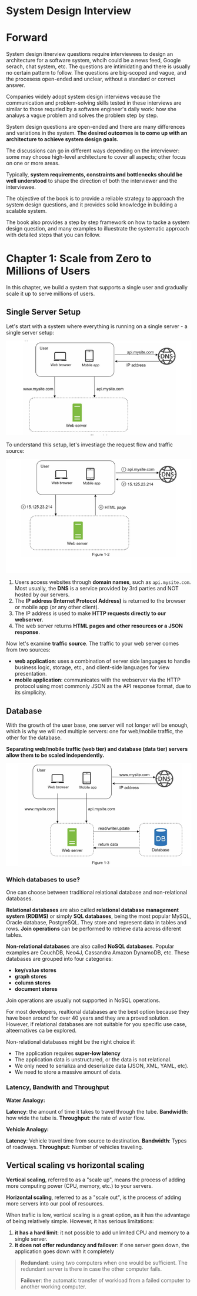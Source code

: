 # System Design Interview

# Forward

System design itnerview questions require interviewees to design an architecture for a software system, whcih could be a news feed, Google serach, chat system, etc. The questions are intimidating and there is usually no certain pattern to follow. The questions are big-scoped and vague, and the procesess open-ended and unclear, without a standard or correct answer.

Companies widely adopt system design interviews vecause the communication and problem-solving skills tested in these interviews are similar to those requried by a software engineer's daily work: how she analuys a vague problem and solves the problem step by step.

System design questions are open-ended and there are many differences and variations in the system. **The desired outcomes is to come up with an architecture to achieve system design goals.**

The discussions can go in different ways depending on the interviewer: some may choose high-level architecture to cover all aspects; other focus on one or more areas.

Typically, **system requirements, constraints and bottlenecks should be well understood** to shape the direction of both the interviewer and the interviewee.

The objective of the book is to provide a reliable strategy to approach the system design questions, and it provides solid knowledge in building a scalable system.

The book also provides a step by step framework on how to tacke a system design question, and many examples to illuestrate the systematic approach with detailed steps that you can follow.

# Chapter 1: Scale from Zero to Millions of Users

In this chapter, we build a system that supports a single user and gradually scale it up to serve millions of users.

## Single Server Setup

Let's start with a system where everything is running on a single server - a single server setup:

![](2022-05-04-17-25-05.png)

To understand this setup, let's investiage the request flow and traffic source:

![](2022-05-04-17-25-50.png)

1. Users access websites through **domain names**, such as `api.mysite.com`. Most usually, the **DNS** is a service provided by 3rd parties and NOT hosted by our servers.
2. The **IP address (Internet Protocol Address)** is returned to the browser or mobile app (or any other client).
3. The IP address is used to make **HTTP requests directly to our webserver**.
4. The web server returns **HTML pages and other resources or a JSON response**.

Now let's examine **traffic source**. The traffic to your web server comes from two sources:

- **web application**: uses a combination of server side languages to handle business logic, storage, etc., and client-side languages for view presentation.
- **mobile application**: communicates with the webserver via the HTTP protocol using most commonly JSON as the API response format, due to its simplicity.

## Database

With the growth of the user base, one server will not longer will be enough, which is why we will ned multiple servers: one for web/mobile traffic, the other for the database.

**Separating web/mobile traffic (web tier) and database (data tier) servers allow them to be scaled independently.**

![](2022-05-04-20-03-36.png)

### Which databases to use?

One can choose between traditional relational database and non-relational databases.

**Relational databases** are also called **relational database management system (RDBMS)** or simply **SQL databases**, being the most popular MySQL, Oracle database, PostgreSQL. They store and represent data in tables and rows. **Join operations** can be performed to retrieve data across diferent tables.

**Non-relational databases** are also called **NoSQL databases**. Popular examples are CouchDB, Neo4J, Cassandra Amazon DynamoDB, etc. These databases are grouped into four categories:
- **key/value stores**
- **graph stores**
- **column stores**
- **document stores**

Join operations are usually not supported in NoSQL operations.

For most developers, realtional databases are the best option because they have been around for over 40 years and they are a proved solution. However, if relational databases are not suitable for you specific use case, alteernatives ca be explored.

Non-relational databases might be the right choice if:

- The application requires **super-low latency**
- The application data is unstructured, or the data is not relational.
- We only need to serializa and deserialize data (JSON, XML, YAML, etc).
- We need to store a massive amount of data.

### Latency, Bandwith and Throughput

**Water Analogy:**

**Latency**: the amount of time it takes to travel through the tube.
**Bandwidth**: how wide the tube is.
**Throughput**: the rate of water flow.

**Vehicle Analogy:**

**Latency**: Vehicle travel time from source to destination.
**Bandwidth**: Types of roadways.
**Throughput**: Number of vehicles traveling.

## Vertical scaling vs horizontal scaling

**Vertical scaling**, referred to as a "scale up", means the process of adding more computing power (CPU, memory, etc.) to your servers.

**Horizontal scaling**, referred to as a "scale out", is the process of adding more servers into our pool of resources.

When trafiic is low, vertical scaling is a great option, as it has the advantage of being relatively simple. However, it has serious limitations:
1. **it has a hard limit**: it not possible to add unlimited CPU and memory to a single server.
2. **it does not offer redundancy and failover**: if one server goes down, the application goes down with it completely

> **Redundant**: using two computers when one would be sufficient. The redundant server is there in case the other computer fails.
> 
> **Failover**: the automatic transfer of workload from a failed computer to another working computer.